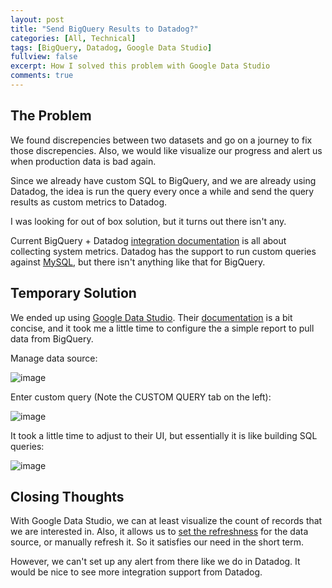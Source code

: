 ```yaml
---
layout: post
title: "Send BigQuery Results to Datadog?"
categories: [All, Technical]
tags: [BigQuery, Datadog, Google Data Studio]
fullview: false
excerpt: How I solved this problem with Google Data Studio
comments: true
---
```


## The Problem

We found discrepencies between two datasets and go on a journey to fix those discrepencies. Also, we would like visualize our progress and alert us when production data is bad again. 

Since we already have custom SQL to BigQuery, and we are already using Datadog, the idea is run the query every once a while and send the query results
as custom metrics to Datadog. 

I was looking for out of box solution, but it turns out there isn't any. 

Current BigQuery + Datadog [integration documentation](https://docs.datadoghq.com/integrations/google_cloud_big_query/) is all about collecting system metrics. Datadog
 has the support to run custom queries against [MySQL](https://docs.datadoghq.com/integrations/faq/how-to-collect-metrics-from-custom-mysql-queries/), but there isn't anything like
 that for BigQuery.

## Temporary Solution

 We ended up using [Google Data Studio](https://datastudio.google.com/reporting). Their [documentation](https://cloud.google.com/bigquery/docs/visualize-data-studio) is a bit 
 concise, and it took me a little time to configure the a simple report to pull data from BigQuery.

Manage data source:

 ![image](https://user-images.githubusercontent.com/2715151/81616129-f3152d80-93b0-11ea-80ed-5a9eb447a6eb.png)




Enter custom query (Note the CUSTOM QUERY tab on the left):

 ![image](https://user-images.githubusercontent.com/2715151/81616208-163fdd00-93b1-11ea-9d71-e3a4d1c83ff0.png)


It took a little time to adjust to their UI, but essentially it is like building SQL queries:

![image](https://user-images.githubusercontent.com/2715151/81616587-c0b80000-93b1-11ea-8e6e-2e629f86f683.png)


## Closing Thoughts
With Google Data Studio, we can at least visualize the count of records that we are interested in. Also, it
allows us to [set the refreshness](https://support.google.com/datastudio/answer/7020039?hl=en) for the data source, or
manually refresh it. So it satisfies our need in the short term. 

However, we can't set up any alert from there like we do in Datadog. It would be nice to see more integration
support from Datadog.